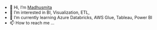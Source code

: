 - 👋 Hi, I’m [Madhusmita](https://github.com/madhusmita-paul)
- 👀 I’m interested in BI, Visualization, ETL,
- 🌱 I’m currently learning Azure Databricks, AWS Glue, Tableau, Power BI
- 📫 How to reach me ...

<!---
madhusmita-paul/madhusmita-paul is a ✨ special ✨ repository because its `README.md` (this file) appears on your GitHub profile.
You can click the Preview link to take a look at your changes.
--->

